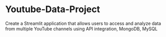 # Youtube-Data-Project
 Create a Streamlit application that allows users to access and analyze data from multiple YouTube channels using  API integration, MongoDB, MySQL
